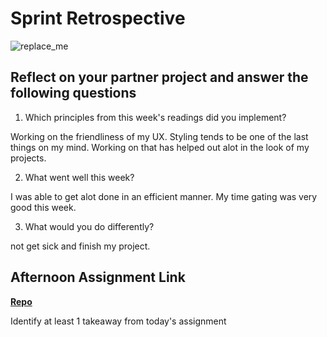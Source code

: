 # Sprint Retrospective

![replace_me](https://codeworks.blob.core.windows.net/public/assets/img/illustrations/placeholder.svg)

## Reflect on your partner project and answer the following questions

1. Which principles from this week's readings did you implement?

Working on the friendliness of my UX. Styling tends to be one of the last things on my mind. Working on that has helped out alot in the look of my projects. 

2. What went well this week?

I was able to get alot done in an efficient manner. My time gating was very good this week. 

3. What would you do differently?

not get sick and finish my project. 

## Afternoon Assignment Link

**[Repo](https://github.com/IsaacDuff/<ASSIGNMENT_REPO>)**

Identify at least 1 takeaway from today's assignment
